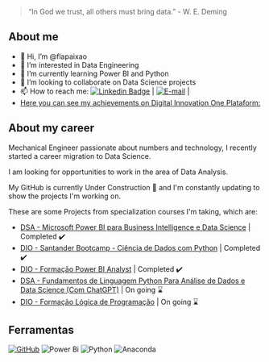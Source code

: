 > “In God we trust, all others must bring data.” - W. E. Deming

## About me
- 👋 Hi, I’m @flapaixao
- 👀 I’m interested in Data Engineering
- 🌱 I’m currently learning Power BI and Python
- 💞️ I’m looking to collaborate on Data Science projects
- 📫 How to reach me: [![Linkedin Badge](https://img.shields.io/badge/-LinkedIn-blue?style=flat-square&logo=Linkedin&logoColor=white&link=https://https://www.linkedin.com/in/flaviapaixao/)](https://www.linkedin.com/in/flaviapaixao/) | 
[![E-mail](https://img.shields.io/badge/-Email-000?style=for-the-badge&logo=microsoft-outlook&logoColor=007BFF)](mailto:flaviapaixao91@outlook.com) |
- [Here you can see my achievements on Digital Innovation One Plataform:](https://web.dio.me/users/flaviapaixao91/?tab=achievements)

## About my career
Mechanical Engineer passionate about numbers and technology, I recently started a career migration to Data Science.


I am looking for opportunities to work in the area of ​​Data Analysis.

My GitHub is currently Under Construction 🚧 and I'm constantly updating to show the projects I'm working on.

These are some Projects from specialization courses I'm taking, which are:
- [DSA - Microsoft Power BI para Business Intelligence e Data Science](https://github.com/flapaixao/dsa_projects/tree/main/Microsoft%20Power%20BI%20Para%20Business%20Intelligence%20e%20Data%20Science) | Completed ✔️
- [DIO - Santander Bootcamp - Ciência de Dados com Python](https://github.com/flapaixao/dio_projects/blob/main/Santander%20Bootcamp%20-%20Ci%C3%AAncia%20de%20Dados%20com%20Python/readme.md) | Completed ✔️
- [DIO - Formação Power BI Analyst](https://github.com/flapaixao/dio_projects/tree/main/Forma%C3%A7%C3%A3o%20Power%20BI%20Analyst) | Completed ✔️
- [DSA - Fundamentos de Linguagem Python Para Análise de Dados e Data Science (Com ChatGPT)](https://github.com/flapaixao/dsa_projects/tree/main/Fundamentos%20de%20Linguagem%20Python%20Para%20An%C3%A1lise%20de%20Dados%20e%20Data%20Science%20(Com%20ChatGPT)) | On going ⌛
- [DIO - Formação Lógica de Programação](https://github.com/flapaixao/dio_projects/tree/main/Forma%C3%A7%C3%A3o%20L%C3%B3gica%20de%20Programa%C3%A7%C3%A3o) | On going ⌛
  
## Ferramentas
[![GitHub](https://img.shields.io/badge/GitHub-000?style=for-the-badge&logo=github&logoColor=30A3DC)](https://docs.github.com/)
![Power Bi](https://img.shields.io/badge/power_bi-F2C811?style=for-the-badge&logo=powerbi&logoColor=black)
![Python](https://img.shields.io/badge/python-3670A0?style=for-the-badge&logo=python&logoColor=ffdd54)
![Anaconda](https://img.shields.io/badge/Anaconda-%2344A833.svg?style=for-the-badge&logo=anaconda&logoColor=white)
